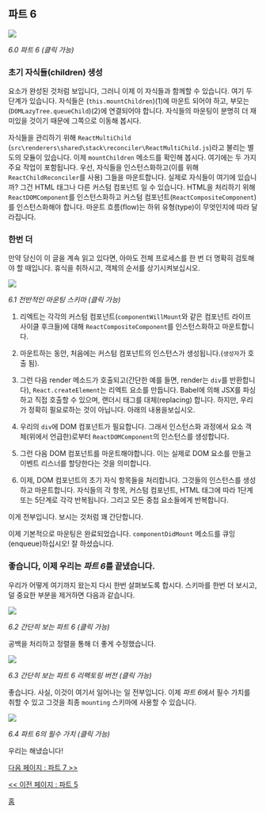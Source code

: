 ## 파트 6

[![](https://rawgit.com/Bogdan-Lyashenko/Under-the-hood-ReactJS/master/stack/images/6/part-6.svg)](https://rawgit.com/Bogdan-Lyashenko/Under-the-hood-ReactJS/master/stack/images/6/part-6.svg)

<em>6.0 파트 6 (클릭 가능)</em>

### 초기 자식들(children) 생성

요소가 완성된 것처럼 보입니다, 그러니 이제 이 자식들과 함께할 수 있습니다. 여기 두 단계가 있습니다. 자식들은 (`this.mountChildren`)(1)에 마운트 되어야 하고, 부모는 (`DOMLazyTree.queueChild`)(2)에 연결되어야 합니다. 자식들의 마운팅이 분명히 더 재미있을 것이기 때문에 그쪽으로 이동해 봅시다.

자식들을 관리하기 위해 `ReactMultiChild` (`src\renderers\shared\stack\reconciler\ReactMultiChild.js`)라고 불리는 별도의 모듈이 있습니다. 이제 `mountChildren` 메소드를 확인해 봅시다. 여기에는 두 가지 주요 작업이 포함됩니다. 우선, 자식들을 인스턴스화하고(이를 위해 `ReactChildReconciler`를 사용) 그들을 마운트합니다. 실제로 자식들이 여기에 있습니까? 그건 HTML 태그나 다른 커스텀 컴포넌트 일 수 있습니다. HTML을 처리하기 위해 `ReactDOMComponent`를 인스턴스화하고 커스텀 컴포넌트(`ReactCompositeComponent`)를 인스턴스화해야 합니다. 마운트 흐름(flow)는 하위 유형(type)이 무엇인지에 따라 달라집니다.

### 한번 더 

만약 당신이 이 글을 계속 읽고 있다면, 아마도 전체 프로세스를 한 번 더 명확히 검토해야 할 때입니다. 휴식을 취하시고, 객체의 순서를 상기시켜보십시오.

[![](https://rawgit.com/Bogdan-Lyashenko/Under-the-hood-ReactJS/master/stack/images/6/overall-mounting-scheme.svg)](https://rawgit.com/Bogdan-Lyashenko/Under-the-hood-ReactJS/master/stack/images/6/overall-mounting-scheme.svg)

<em>6.1 전반적인 마운팅 스키마 (클릭 가능)</em>

1) 리엑트는 각각의 커스텀 컴포넌트(`componentWillMount`와 같은 컴포넌트 라이프 사이클 후크들)에 대해 `ReactCompositeComponent`를 인스턴스화하고 마운트합니다.

2) 마운트하는 동안, 처음에는 커스텀 컴포넌트의 인스턴스가 생성됩니다.(`생성자`가 호출 됨).

3) 그런 다음 render 메소드가 호출되고(간단한 예를 들면, render는 `div`를 반환합니다), `React.createElement`는 리엑트 요소를 만듭니다. Babel에 의해 JSX를 파싱하고 직접 호출할 수 있으며, 랜더시 태그를 대체(replacing) 합니다. 하지만, 우리가 정확히 필요로하는 것이 아닙니다. 아래의 내용을보십시오. 

4) 우리의 `div`에 DOM 컴포넌트가 필요합니다. 그래서 인스턴스화 과정에서 요소 객체(위에서 언급한)로부터 `ReactDOMComponent`의 인스턴스를 생성합니다. 

5) 그런 다음 DOM 컴포넌트를 마운트해야합니다. 이는 실제로 DOM 요소를 만들고 이벤트 리스너를 할당한다는 것을 의미합니다.

6) 이제, DOM 컴포넌트의 초기 자식 항목들을 처리합니다. 그것들의 인스턴스를 생성하고 마운트합니다. 자식들의 각 항목, 커스텀 컴포넌트, HTML 태그에 따라 1단계 또는 5단계로 각각 반복됩니다. 그리고 모든 중첩 요소들에게 반복합니다.

이게 전부입니다. 보시는 것처럼 꽤 간단합니다.

이제 기본적으로 마운팅은 완료되었습니다. `componentDidMount` 메소드를 큐잉(enqueue)하십시오! 잘 하셨습니다.

### 좋습니다, 이제 우리는 *파트 6*를 끝냈습니다.

우리가 어떻게 여기까지 왔는지 다시 한번 살펴보도록 합시다. 스키마를 한번 더 보시고, 덜 중요한 부분을 제거하면 다음과 같습니다.

[![](https://rawgit.com/Bogdan-Lyashenko/Under-the-hood-ReactJS/master/stack/images/6/part-6-A.svg)](https://rawgit.com/Bogdan-Lyashenko/Under-the-hood-ReactJS/master/stack/images/6/part-6-A.svg)

<em>6.2 간단히 보는 파트 6 (클릭 가능)</em>

공백을 처리하고 정렬을 통해 더 좋게 수정했습니다.

[![](https://rawgit.com/Bogdan-Lyashenko/Under-the-hood-ReactJS/master/stack/images/6/part-6-B.svg)](https://rawgit.com/Bogdan-Lyashenko/Under-the-hood-ReactJS/master/stack/images/6/part-6-B.svg)

<em>6.3 간단히 보는 파트 6 리펙토링 버전 (클릭 가능)</em>

좋습니다. 사실, 이것이 여기서 일어나는 일 전부입니다. 이제 *파트 6*에서 필수 가치를 취할 수 있고 그것을 최종 `mounting` 스키마에 사용할 수 있습니다.

[![](https://rawgit.com/Bogdan-Lyashenko/Under-the-hood-ReactJS/master/stack/images/6/part-6-C.svg)](https://rawgit.com/Bogdan-Lyashenko/Under-the-hood-ReactJS/master/stack/images/6/part-6-C.svg)

<em>6.4 파트 6의 필수 가치 (클릭 가능)</em>

우리는 해냈습니다!


[다음 페이지 : 파트 7 >>](./Part-7.md)

[<< 이전 페이지 : 파트 5](./Part-5.md)


[홈](../../README.md)